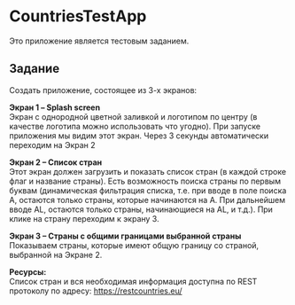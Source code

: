 # CountriesTestApp
Это приложение является тестовым заданием.<br>
<h2>Задание</h2>

Создать приложение, состоящее из 3-х экранов:

<b>Экран 1 – Splash screen</b><br>
Экран с однородной цветной заливкой и логотипом по центру (в качестве логотипа можно использовать что угодно). 
При запуске приложения мы видим этот экран. Через 3 секунды автоматически переходим на Экран 2

<b>Экран 2 – Список стран</b><br>
Этот экран должен загрузить и показать список стран (в каждой строке флаг и название страны). Есть возможность поиска страны по первым буквам (динамическая фильтрация списка, т.е. при вводе в поле поиска A, остаются только страны, которые начинаются на А. При дальнейшем вводе AL, остаются только страны, начинающиеся на AL, и т.д.). 
При клике на страну переходим к экрану 3.

<b>Экран 3 – Страны с общими границами выбранной страны</b><br>
Показываем страны, которые имеют общую границу со страной, выбранной на Экране 2.

<b>Ресурсы:</b><br>
Список стран и вся необходимая информация доступна по REST протоколу по адресу: https://restcountries.eu/
